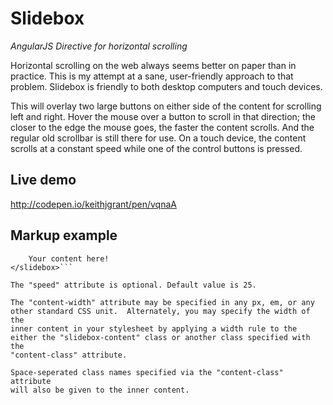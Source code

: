 Slidebox
========

*AngularJS Directive for horizontal scrolling*

Horizontal scrolling on the web always seems better on paper than in
practice.  This is my attempt at a sane, user-friendly approach to
that problem.  Slidebox is friendly to both desktop computers and
touch devices.

This will overlay two large buttons on either side of the content
for scrolling left and right.  Hover the mouse over a button to
scroll in that direction; the closer to the edge the mouse goes,
the faster the content scrolls.  And the regular old scrollbar is
still there for use. On a touch device, the content scrolls at a
constant speed while one of the control buttons is pressed.

Live demo
---------
http://codepen.io/keithjgrant/pen/vqnaA

Markup example
--------------

```<slidebox speed="25" content-width="1000px" content-class="my-sb-content">
    Your content here!
</slidebox>```

The "speed" attribute is optional. Default value is 25.

The "content-width" attribute may be specified in any px, em, or any
other standard CSS unit.  Alternately, you may specify the width of the
inner content in your stylesheet by applying a width rule to the
either the "slidebox-content" class or another class specified with the
"content-class" attribute.

Space-seperated class names specified via the "content-class" attribute
will also be given to the inner content.